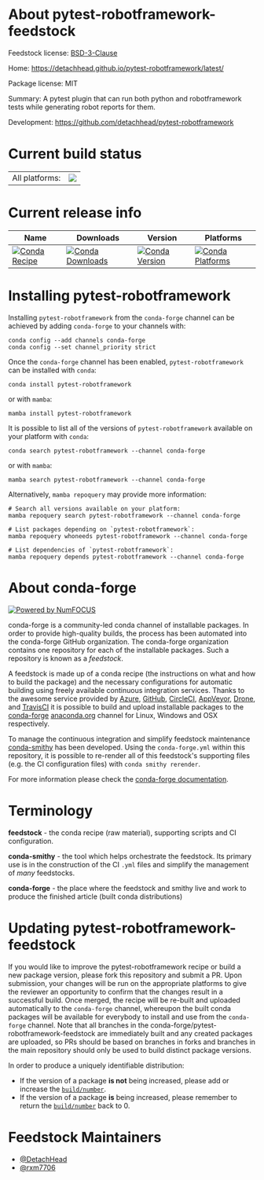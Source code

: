 About pytest-robotframework-feedstock
=====================================

Feedstock license: [BSD-3-Clause](https://github.com/conda-forge/pytest-robotframework-feedstock/blob/main/LICENSE.txt)

Home: https://detachhead.github.io/pytest-robotframework/latest/

Package license: MIT

Summary: A pytest plugin that can run both python and robotframework tests while generating robot reports for them.

Development: https://github.com/detachhead/pytest-robotframework

Current build status
====================


<table><tr><td>All platforms:</td>
    <td>
      <a href="https://dev.azure.com/conda-forge/feedstock-builds/_build/latest?definitionId=20316&branchName=main">
        <img src="https://dev.azure.com/conda-forge/feedstock-builds/_apis/build/status/pytest-robotframework-feedstock?branchName=main">
      </a>
    </td>
  </tr>
</table>

Current release info
====================

| Name | Downloads | Version | Platforms |
| --- | --- | --- | --- |
| [![Conda Recipe](https://img.shields.io/badge/recipe-pytest--robotframework-green.svg)](https://anaconda.org/conda-forge/pytest-robotframework) | [![Conda Downloads](https://img.shields.io/conda/dn/conda-forge/pytest-robotframework.svg)](https://anaconda.org/conda-forge/pytest-robotframework) | [![Conda Version](https://img.shields.io/conda/vn/conda-forge/pytest-robotframework.svg)](https://anaconda.org/conda-forge/pytest-robotframework) | [![Conda Platforms](https://img.shields.io/conda/pn/conda-forge/pytest-robotframework.svg)](https://anaconda.org/conda-forge/pytest-robotframework) |

Installing pytest-robotframework
================================

Installing `pytest-robotframework` from the `conda-forge` channel can be achieved by adding `conda-forge` to your channels with:

```
conda config --add channels conda-forge
conda config --set channel_priority strict
```

Once the `conda-forge` channel has been enabled, `pytest-robotframework` can be installed with `conda`:

```
conda install pytest-robotframework
```

or with `mamba`:

```
mamba install pytest-robotframework
```

It is possible to list all of the versions of `pytest-robotframework` available on your platform with `conda`:

```
conda search pytest-robotframework --channel conda-forge
```

or with `mamba`:

```
mamba search pytest-robotframework --channel conda-forge
```

Alternatively, `mamba repoquery` may provide more information:

```
# Search all versions available on your platform:
mamba repoquery search pytest-robotframework --channel conda-forge

# List packages depending on `pytest-robotframework`:
mamba repoquery whoneeds pytest-robotframework --channel conda-forge

# List dependencies of `pytest-robotframework`:
mamba repoquery depends pytest-robotframework --channel conda-forge
```


About conda-forge
=================

[![Powered by
NumFOCUS](https://img.shields.io/badge/powered%20by-NumFOCUS-orange.svg?style=flat&colorA=E1523D&colorB=007D8A)](https://numfocus.org)

conda-forge is a community-led conda channel of installable packages.
In order to provide high-quality builds, the process has been automated into the
conda-forge GitHub organization. The conda-forge organization contains one repository
for each of the installable packages. Such a repository is known as a *feedstock*.

A feedstock is made up of a conda recipe (the instructions on what and how to build
the package) and the necessary configurations for automatic building using freely
available continuous integration services. Thanks to the awesome service provided by
[Azure](https://azure.microsoft.com/en-us/services/devops/), [GitHub](https://github.com/),
[CircleCI](https://circleci.com/), [AppVeyor](https://www.appveyor.com/),
[Drone](https://cloud.drone.io/welcome), and [TravisCI](https://travis-ci.com/)
it is possible to build and upload installable packages to the
[conda-forge](https://anaconda.org/conda-forge) [anaconda.org](https://anaconda.org/)
channel for Linux, Windows and OSX respectively.

To manage the continuous integration and simplify feedstock maintenance
[conda-smithy](https://github.com/conda-forge/conda-smithy) has been developed.
Using the ``conda-forge.yml`` within this repository, it is possible to re-render all of
this feedstock's supporting files (e.g. the CI configuration files) with ``conda smithy rerender``.

For more information please check the [conda-forge documentation](https://conda-forge.org/docs/).

Terminology
===========

**feedstock** - the conda recipe (raw material), supporting scripts and CI configuration.

**conda-smithy** - the tool which helps orchestrate the feedstock.
                   Its primary use is in the construction of the CI ``.yml`` files
                   and simplify the management of *many* feedstocks.

**conda-forge** - the place where the feedstock and smithy live and work to
                  produce the finished article (built conda distributions)


Updating pytest-robotframework-feedstock
========================================

If you would like to improve the pytest-robotframework recipe or build a new
package version, please fork this repository and submit a PR. Upon submission,
your changes will be run on the appropriate platforms to give the reviewer an
opportunity to confirm that the changes result in a successful build. Once
merged, the recipe will be re-built and uploaded automatically to the
`conda-forge` channel, whereupon the built conda packages will be available for
everybody to install and use from the `conda-forge` channel.
Note that all branches in the conda-forge/pytest-robotframework-feedstock are
immediately built and any created packages are uploaded, so PRs should be based
on branches in forks and branches in the main repository should only be used to
build distinct package versions.

In order to produce a uniquely identifiable distribution:
 * If the version of a package **is not** being increased, please add or increase
   the [``build/number``](https://docs.conda.io/projects/conda-build/en/latest/resources/define-metadata.html#build-number-and-string).
 * If the version of a package **is** being increased, please remember to return
   the [``build/number``](https://docs.conda.io/projects/conda-build/en/latest/resources/define-metadata.html#build-number-and-string)
   back to 0.

Feedstock Maintainers
=====================

* [@DetachHead](https://github.com/DetachHead/)
* [@rxm7706](https://github.com/rxm7706/)

